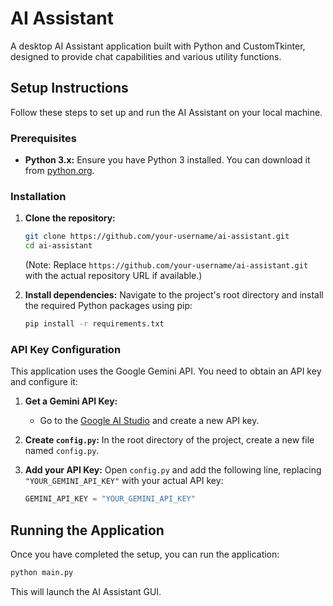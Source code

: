 # AI Assistant

A desktop AI Assistant application built with Python and CustomTkinter, designed to provide chat capabilities and various utility functions.

## Setup Instructions

Follow these steps to set up and run the AI Assistant on your local machine.

### Prerequisites

* **Python 3.x:** Ensure you have Python 3 installed. You can download it from [python.org](https://www.python.org/downloads/).

### Installation

1. **Clone the repository:**

    ```bash
    git clone https://github.com/your-username/ai-assistant.git
    cd ai-assistant
    ```

    (Note: Replace `https://github.com/your-username/ai-assistant.git` with the actual repository URL if available.)

2. **Install dependencies:**
    Navigate to the project's root directory and install the required Python packages using pip:

    ```bash
    pip install -r requirements.txt
    ```

### API Key Configuration

This application uses the Google Gemini API. You need to obtain an API key and configure it:

1. **Get a Gemini API Key:**
    * Go to the [Google AI Studio](https://aistudio.google.com/app/apikey) and create a new API key.

2. **Create `config.py`:**
    In the root directory of the project, create a new file named `config.py`.

3. **Add your API Key:**
    Open `config.py` and add the following line, replacing `"YOUR_GEMINI_API_KEY"` with your actual API key:

    ```python
    GEMINI_API_KEY = "YOUR_GEMINI_API_KEY"
    ```

## Running the Application

Once you have completed the setup, you can run the application:

```bash
python main.py
```

This will launch the AI Assistant GUI.
